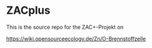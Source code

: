# ZACplus

This is the source repo for the ZAC+-Projekt on

https://wiki.opensourceecology.de/Zn/O-Brennstoffzelle

